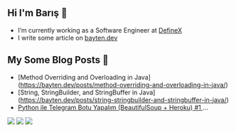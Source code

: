 ## Hi I'm Barış 🤞

- </a>I’m currently working as a Software Engineer at [DefineX](https://teamdefinex.com/) 
- I write some article on [bayten.dev](https://bayten.dev/)


## My Some Blog Posts 📑
- [Method Overriding and Overloading in Java] (https://bayten.dev/posts/method-overriding-and-overloading-in-java/)
- [String, StringBuilder, and StringBuffer in Java] (https://bayten.dev/posts/string-stringbuilder-and-stringbuffer-in-java/)
- [Python ile Telegram Botu Yapalım (BeautifulSoup + Heroku) #1 ](https://alibarisayten.medium.com/python-ile-telegram-botu-yapalım-beautifulsoup-heroku-1-a488de173188)
...


[![](https://img.shields.io/badge/Medium-%2312100E.svg?&style=flat&logo=medium&logoColor=white)](https://medium.com/@alibarisayten)
[![](https://img.shields.io/badge/LinkedIn-%230077B5.svg?&style=flat&logo=linkedin&logoColor=white)](https://www.linkedin.com/in/alibaris/)
![](https://komarev.com/ghpvc/?username=thealibrs&color=green)
